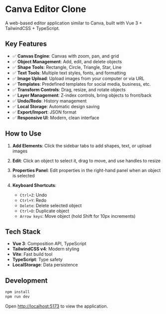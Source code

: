 # Canva Editor Clone

A web-based editor application similar to Canva, built with Vue 3 + TailwindCSS + TypeScript.

## Key Features

* ✅ **Canvas Engine**: Canvas with zoom, pan, and grid
* ✅ **Object Management**: Add, edit, and delete objects
* ✅ **Shape Tools**: Rectangle, Circle, Triangle, Star, Line
* ✅ **Text Tools**: Multiple text styles, fonts, and formatting
* ✅ **Image Upload**: Upload images from your computer or via URL
* ✅ **Templates**: Predefined templates for social media, business, etc.
* ✅ **Transform Controls**: Drag, resize, and rotate objects
* ✅ **Layer Management**: Z-index controls, bring objects to front/back
* ✅ **Undo/Redo**: History management
* ✅ **Local Storage**: Automatic design saving
* ✅ **Export/Import**: JSON format
* ✅ **Responsive UI**: Modern, clean interface

## How to Use

1. **Add Elements**: Click the sidebar tabs to add shapes, text, or upload images
2. **Edit**: Click an object to select it, drag to move, and use handles to resize
3. **Properties Panel**: Edit properties in the right-hand panel when an object is selected
4. **Keyboard Shortcuts**:

   * `Ctrl+Z`: Undo
   * `Ctrl+Y`: Redo
   * `Delete`: Delete selected object
   * `Ctrl+D`: Duplicate object
   * `Arrow keys`: Move object (hold Shift for 10px increments)

## Tech Stack

* **Vue 3**: Composition API, TypeScript
* **TailwindCSS v4**: Modern styling
* **Vite**: Fast build tool
* **TypeScript**: Type safety
* **LocalStorage**: Data persistence

## Development

```bash
npm install
npm run dev
```

Open [http://localhost:5173](http://localhost:5173) to view the application.
